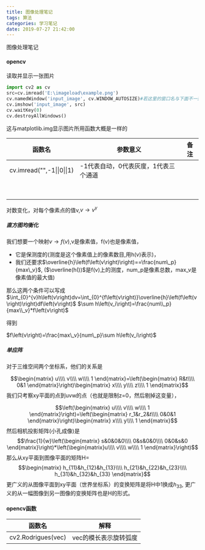 ```yaml
---
title: 图像处理笔记
tags: 算法
categories: 学习笔记
date: 2019-07-27 21:42:00
---
```


<script type="text/x-mathjax-config">
  MathJax.Hub.Config({tex2jax: {inlineMath: [['$','$'], ['\\(','\\)']]}});
</script>
<script type="text/javascript" async
  src="https://wujilingfeng.top/MathJax/MathJax.js?config=TeX-AMS_CHTML">
</script>
图像处理笔记

<!--more-->

#### opencv

读取并显示一张图片

```python
import cv2 as cv
src=cv.imread('E:\imageload\example.png')       
cv.namedWindow('input_image', cv.WINDOW_AUTOSIZE)#若这里的窗口名与下面不一致会多一个窗口
cv.imshow('input_image', src)
cv.waitKey(0)
cv.destroyAllWindows()
```

这与matplotlib.img显示图片所用函数大概是一样的

| 函数名                     | 参数意义                             | 备注 |
| -------------------------- | ------------------------------------ | ---- |
| cv.imread("",-1\|\|0\|\|1) | -1代表自动，0代表灰度，1代表三个通道 |      |
|                            |                                      |      |
|                            |                                      |      |
|                            |                                      |      |
|                            |                                      |      |
|                            |                                      |      |
|                            |                                      |      |
|                            |                                      |      |
|                            |                                      |      |

对数变化，对每个像素点的值v,$v\to v^\gamma$

##### 直方图均衡化

我们想要一个映射$v\to f(v)$,v是像素值，f(v)也是像素值，
* 它是保测度的(测度是这个像素值上的像素数目,用h(v)表示)，
* 我们还要求$\overline{h}\left(f\left(v\right)\right)==\frac{num\_p}{max\_v}$,  ($\overline(h())$是f(v)上的测度，num_p是像素总数，max_v是像素值的最大值)

那么这两个条件可以写成
$\int_{0}^{v}h\left(v\right)dv=\int_{0}^{f\left(v\right)}\overline{h}\left(f\left(v\right)\right)df\left(v\right)$
$\sum h\left(v_i\right)=\frac{num\\_p}{max\\_v}*f\left(v\right)$

得到

$f\left(v\right)=\frac{max\_v}{num\_p}\sum h\left(v_i\right)$

##### 单应阵

对于三维空间两个坐标系，他们的关系是

$$\begin{matrix}
u\\\\
v\\\\
w\\\\
1
\end{matrix}=\left(\begin{matrix}
R&t\\\\
0&1
\end{matrix}\right)\begin{matrix}
x\\\\
y\\\\
z\\\\
1
\end{matrix}$$
我们只考察xy平面的点到uvw的点（也就是限制z=0，然后剔掉这变量），

$$\left(\begin{matrix}
u\\\\
v\\\\
w\\\\
1
\end{matrix}\right)=\left(\begin{matrix}
r_1&r_2&t\\\\
0&0&1
\end{matrix}\right)\begin{matrix}
x\\\\
y\\\\
1
\end{matrix}$$
然后相机投影矩阵(小孔成像)是$$\frac{1}{w}\left(\begin{matrix}
s&0&0&0\\\\
0&s&0&0\\\\
0&0&s&0
\end{matrix}\right)*\left(\begin{matrix}u\\\\
v\\\\
w\\\\
1
\end{matrix}\right)$$
那么从xy平面到图像平面的矩阵H=$$\begin{matrix}
h_{11}&h_{12}&h_{13}\\\\
h_{21}&h_{22}&h_{23}\\\\
h_{31}&h_{32}&h_{33}
\end{matrix}$$
更广义的从图像平面到xy平面（世界坐标系）的变换矩阵是将H中1换成$h_{33}$,
更广义的从一幅图像到另一图像的变换矩阵也是H的形式。

#### opencv函数
| 函数名             | 解释                  |
| ------------------ | --------------------- |
| cv2.Rodrigues(vec) | vec的模长表示旋转弧度 |




